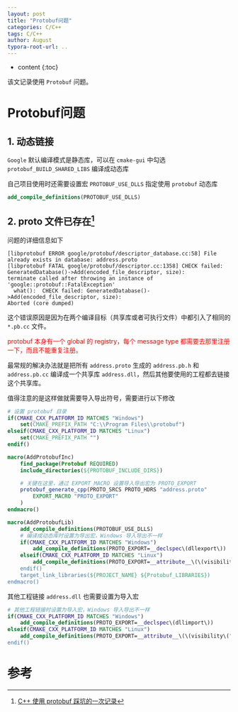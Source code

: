 ```yaml
---
layout: post
title: "Protobuf问题"
categories: C/C++
tags: C/C++
author: August
typora-root-url: ..
---
```


* content
{:toc}


该文记录使用 `Protobuf` 问题。



# Protobuf问题





## 1. 动态链接

`Google` 默认编译模式是静态库，可以在 `cmake-gui` 中勾选 `protobuf_BUILD_SHARED_LIBS` 编译成动态库

自己项目使用时还需要设置宏 `PROTOBUF_USE_DLLS` 指定使用 `protobuf` 动态库

```cmake
add_compile_definitions(PROTOBUF_USE_DLLS)
```



## 2. proto 文件已存在[^1]

问题的详细信息如下

```
[libprotobuf ERROR google/protobuf/descriptor_database.cc:58] File already exists in database: address.proto
[libprotobuf FATAL google/protobuf/descriptor.cc:1358] CHECK failed: GeneratedDatabase()->Add(encoded_file_descriptor, size): 
terminate called after throwing an instance of 'google::protobuf::FatalException'
  what():  CHECK failed: GeneratedDatabase()->Add(encoded_file_descriptor, size): 
Aborted (core dumped)
```

这个错误原因是因为在两个编译目标（共享库或者可执行文件）中都引入了相同的 `*.pb.cc` 文件。

<font color=red>protobuf 本身有一个 global 的 registry，每个 message type 都需要去那里注册一下，而且不能重复注册。</font>

最常规的解决办法就是把所有 `address.proto` 生成的 `address.pb.h` 和 `address.pb.cc` 编译成一个共享库 `address.dll`，然后其他要使用的工程都去链接这个共享库。

值得注意的是这样做就需要导入导出符号，需要进行以下修改

```cmake
# 设置 protobuf 目录
if(CMAKE_CXX_PLATFORM_ID MATCHES "Windows")
    set(CMAKE_PREFIX_PATH "C:\\Program Files\\protobuf")
elseif(CMAKE_CXX_PLATFORM_ID MATCHES "Linux")
    set(CMAKE_PREFIX_PATH "")
endif()

macro(AddProtobufInc)
    find_package(Protobuf REQUIRED)
    include_directories(${PROTOBUF_INCLUDE_DIRS})

    # 关键在这里，通过 EXPORT_MACRO 设置导入导出宏为 PROTO_EXPORT
    protobuf_generate_cpp(PROTO_SRCS PROTO_HDRS "address.proto"
        EXPORT_MACRO "PROTO_EXPORT"
    )
endmacro()

macro(AddProtobufLib)
    add_compile_definitions(PROTOBUF_USE_DLLS)
    # 编译成动态库时设置为导出宏，Windows 导入导出不一样
    if(CMAKE_CXX_PLATFORM_ID MATCHES "Windows")
        add_compile_definitions(PROTO_EXPORT=__declspec\(dllexport\))
    elseif(CMAKE_CXX_PLATFORM_ID MATCHES "Linux")
        add_compile_definitions(PROTO_EXPORT=__attribute__\(\(visibility\("default"\)\)\))
    endif()
    target_link_libraries(${PROJECT_NAME} ${Protobuf_LIBRARIES})
endmacro()
```

其他工程链接 `address.dll` 也需要设置为导入宏

```cmake
# 其他工程链接时设置为导入宏，Windows 导入导出不一样
if(CMAKE_CXX_PLATFORM_ID MATCHES "Windows")
    add_compile_definitions(PROTO_EXPORT=__declspec\(dllimport\))
elseif(CMAKE_CXX_PLATFORM_ID MATCHES "Linux")
    add_compile_definitions(PROTO_EXPORT=__attribute__\(\(visibility\("default"\)\)\))
endif()
```



# 参考

[^1]: [C++ 使用 protobuf 踩坑的一次记录](https://murphypei.github.io/blog/2021/12/protobuf-debug)

